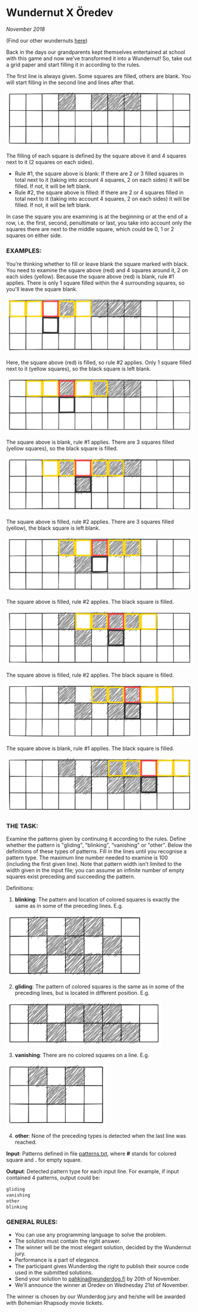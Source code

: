 # Wundernut X Öredev

*November 2018*

(Find our other wundernuts [here](https://github.com/wunderdogsw/wunderpahkinas))

Back in the days our grandparents kept themselves entertained at school with this game and now we’ve transformed it into a Wundernut!
So, take out a grid paper and start filling it in according to the rules.

The first line is always given. Some squares are filled, others are blank. You will start filling in the second line and lines after that. 

![Rules #1](./img/rules-1.png "Rules #1")



The filling of each square is defined by the square above it and 4 squares next to it (2 squares on each sides).

- Rule #1, the square above is blank: If there are 2 or 3 filled squares in total next to it (taking into account 4 squares, 2 on each sides) it will be filled. If not, it will be left blank.
- Rule #2, the square above is filled: If there are 2 or 4 squares filled in total next to it (taking into account 4 squares, 2 on each sides) it will be filled. If not, it will be left blank.

In case the square you are examining is at the beginning or at the end of a row, i.e. the first, second, penultimate or last, you take into account only the squares there are next to the middle square,
which could be 0, 1 or 2 squares on either side.

### EXAMPLES:

You’re thinking whether to fill or leave blank the square marked with black. You need to examine the square above (red) and
4 squares around it, 2 on each sides (yellow). Because the square above (red) is blank, rule #1 applies. There is only 1 square filled within the 4 surrounding squares, so you'll leave the square blank.

![Rules #2](./img/rules-2.png "Rules #2")

Here, the square above (red) is filled, so rule #2 applies. Only 1 square filled next to it (yellow squares), so the black square is left blank.

![Rules #3](./img/rules-3.png "Rules #3")

The square above is blank, rule #1 applies. There are 3 squares filled (yellow squares), so the black square is filled.

![Rules #4](./img/rules-4.png "Rules #4")

The square above is filled, rule #2 applies. There are 3 squares filled (yellow), the black square is left blank.

![Rules #5](./img/rules-5.png "Rules #5")

The square above is filled, rule #2 applies. The black square is filled.

![Rules #6](./img/rules-6.png "Rules #6")

The square above is filled, rule #2 applies. The black square is filled.

![Rules #7](./img/rules-7.png "Rules #7")

The square above is blank, rule #1 applies. The black square is filled.

![Rules #8](./img/rules-8.png "Rules #8")

### THE TASK:

Examine the patterns given by continuing it according to the rules. Define whether the pattern is "gliding", “blinking", “vanishing" or "other".
Below the definitions of these types of patterns. Fill in the lines until you recognise a pattern type.
The maximum line number needed to examine is 100 (including the first given line). Note that pattern width isn’t limited to
the width given in the input file; you can assume an infinite number of empty squares exist preceding and succeeding the pattern.

Definitions:

1) **blinking**: The pattern and location of colored squares is exactly the same as in some of the preceding lines. E.g.

![Rule blinking](./img/rule-blinking.png "Rule blinking")

2) **gliding**: The pattern of colored squares is the same as in some of the preceding lines, but is located in different position. E.g.

![Rule gliding](./img/rule-gliding.png "Rule gliding")

3) **vanishing**: There are no colored squares on a line. E.g.

![Rule vanishing](./img/rule-vanishing.png "Rule vanishing")

4) **other**: None of the preceding types is detected when the last line was reached.

**Input**: Patterns defined in file [patterns.txt](./patterns.txt), where **#** stands for colored square and **.** for empty square.

**Output**: Detected pattern type for each input line. For example, if input contained 4 patterns, output could be:

    gliding
    vanishing
    other
    blinking

### GENERAL RULES:

- You can use any programming language to solve the problem.
- The solution must contain the right answer.
- The winner will be the most elegant solution, decided by the Wundernut jury.
- Performance is a part of elegance.
- The participant gives Wunderdog the right to publish their source code used in the submitted solutions.
- Send your solution to pahkina@wunderdog.fi by 20th of November.
- We'll announce the winner at Öredev on Wednesday 21st of November.



The winner is chosen by our Wunderdog jury and he/she will be awarded with Bohemian Rhapsody movie tickets.
